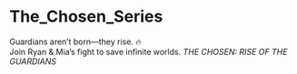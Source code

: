 # The_Chosen_Series
Guardians aren’t born—they rise. 🔥   
Join Ryan &amp; Mia’s fight to save infinite worlds.
*THE CHOSEN: RISE OF THE GUARDIANS*  
